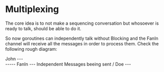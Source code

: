 # Multiplexing 

The core idea is to not make a sequencing conversation but whosoever is ready to talk, should be able to do it.

So now goroutines can independently talk without Blocking and the FanIn channel will receive all the messages in order to process them. Check the following rough diagram:

John ---
       \
        ----- FanIn --- Independent Messages beeing sent
       /
Doe ---
